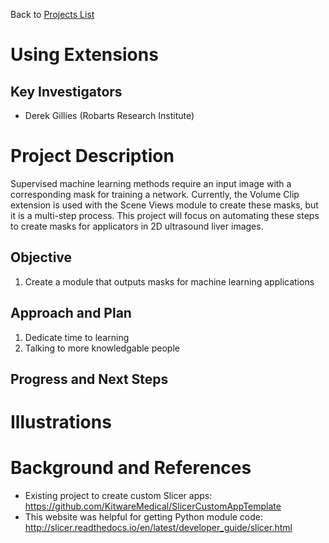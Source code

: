 Back to [Projects List](../../README.md#ProjectsList)

# Using Extensions

## Key Investigators

- Derek Gillies (Robarts Research Institute)

# Project Description

Supervised machine learning methods require an input image with a corresponding mask for training a network. Currently, the Volume Clip extension is used with the Scene Views module to create these masks, but it is a multi-step process. This project will focus on automating these steps to create masks for applicators in 2D ultrasound liver images.

## Objective

1. Create a module that outputs masks for machine learning applications

## Approach and Plan

1. Dedicate time to learning
2. Talking to more knowledgable people

## Progress and Next Steps

<!--Describe progress and next steps in a few bullet points as you are making progress.-->

# Illustrations

<!--Add pictures and links to videos that demonstrate what has been accomplished.-->

<!--![Description of picture](Example2.jpg)-->

<!--![Some more images](Example2.jpg)-->

# Background and References

<!--Use this space for information that may help people better understand your project, like links to papers, source code, or data.-->

- Existing project to create custom Slicer apps: https://github.com/KitwareMedical/SlicerCustomAppTemplate
- This website was helpful for getting Python module code: http://slicer.readthedocs.io/en/latest/developer_guide/slicer.html

<!--
- Source code: https://github.com/YourUser/YourRepository
- Documentation: https://link.to.docs
- Test data: https://link.to.test.data
-->

